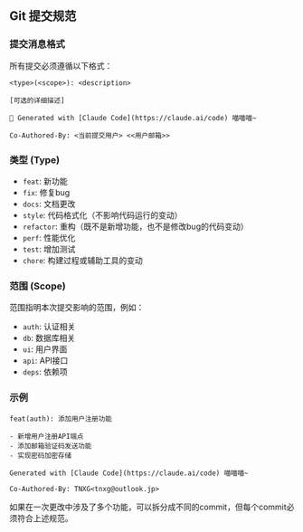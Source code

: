 ## Git 提交规范

### 提交消息格式

所有提交必须遵循以下格式：

```
<type>(<scope>): <description>

[可选的详细描述]

🤖 Generated with [Claude Code](https://claude.ai/code) 喵喵喵~

Co-Authored-By: <当前提交用户> <<用户邮箱>>
```

### 类型 (Type)
- `feat`: 新功能
- `fix`: 修复bug
- `docs`: 文档更改
- `style`: 代码格式化（不影响代码运行的变动）
- `refactor`: 重构（既不是新增功能，也不是修改bug的代码变动）
- `perf`: 性能优化
- `test`: 增加测试
- `chore`: 构建过程或辅助工具的变动

### 范围 (Scope)
范围指明本次提交影响的范围，例如：
- `auth`: 认证相关
- `db`: 数据库相关
- `ui`: 用户界面
- `api`: API接口
- `deps`: 依赖项

### 示例
```
feat(auth): 添加用户注册功能

- 新增用户注册API端点
- 添加邮箱验证码发送功能
- 实现密码加密存储

Generated with [Claude Code](https://claude.ai/code) 喵喵喵~

Co-Authored-By: TNXG<tnxg@outlook.jp>
```

如果在一次更改中涉及了多个功能，可以拆分成不同的commit，但每个commit必须符合上述规范。